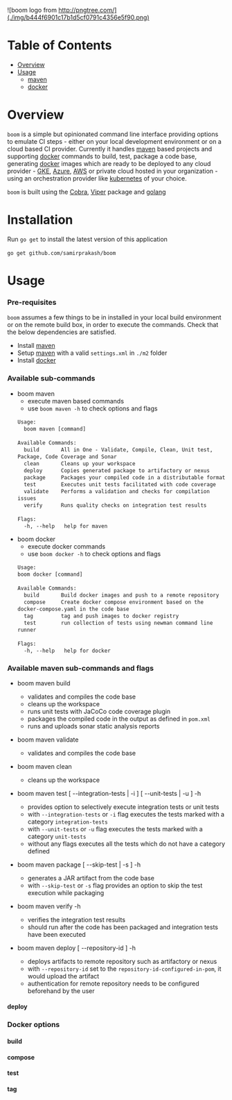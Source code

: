 ![boom logo from http://pngtree.com/](./img/b444f6901c17b1d5cf0791c4356e5f90.png)

# Table of Contents

- [Overview](#overview)
- [Usage](#Usage)
  * [maven](#maven)
  * [docker](#docker)

# Overview

`boom` is a simple but opinionated command line interface providing options to emulate CI steps - either on your local development environment or on a cloud based CI provider. Currently it handles [maven](https://maven.apache.org/) based projects and supporting [docker](https://www.docker.com/) commands to build, test, package a code base, generating [docker](https://www.docker.com/) images which are ready to be deployed to any cloud provider - [GKE](https://cloud.google.com/kubernetes-engine/), [Azure](https://portal.azure.com/), [AWS](https://aws.amazon.com/) or private cloud hosted in your organization - using an orchestration provider like [kubernetes](https://kubernetes.io/) of your choice.

`boom` is built using the [Cobra](https://github.com/spf13/cobra), [Viper](https://github.com/spf13/viper) package and [golang](https://golang.org/)

# Installation

Run `go get` to install the latest version of this application

`go get github.com/samirprakash/boom`

# Usage

### Pre-requisites

`boom` assumes a few things to be in installed in your local build environment or on the remote build box, in order to execute the commands. Check that the below dependencies are satisfied.

* Install [maven](https://maven.apache.org/)
* Setup [maven](https://maven.apache.org/) with a valid `settings.xml` in `./m2` folder
* Install [docker](https://www.docker.com/)

### Available sub-commands
* boom maven 
  - execute maven based commands
  - use `boom maven -h` to check options and flags
  ```  
  Usage:
    boom maven [command]

  Available Commands:
    build       All in One - Validate, Compile, Clean, Unit test, Package, Code Coverage and Sonar
    clean       Cleans up your workspace
    deploy      Copies generated package to artifactory or nexus
    package     Packages your compiled code in a distributable format
    test        Executes unit tests facilitated with code coverage
    validate    Performs a validation and checks for compilation issues
    verify      Runs quality checks on integration test results

  Flags:
    -h, --help   help for maven
  ```
* boom docker
  - execute docker commands
  - use `boom docker -h` to check options and flags
  ```
  Usage:
  boom docker [command]

  Available Commands:
    build       Build docker images and push to a remote repository
    compose     Create docker compose environment based on the docker-compose.yaml in the code base
    tag         tag and push images to docker registry
    test        run collection of tests using newman command line runner

  Flags:
    -h, --help   help for docker
  ```

### Available maven sub-commands and flags
* boom maven build
  - validates and compiles the code base
  - cleans up the workspace
  - runs unit tests with JaCoCo code coverage plugin
  - packages the compiled code in the output as defined in `pom.xml`
  - runs and uploads sonar static analysis reports

* boom maven validate
  - validates and compiles the code base
  
* boom maven clean
  - cleans up the workspace

* boom maven test [ --integration-tests | -i ] [ --unit-tests | -u ] -h
  - provides option to selectively execute integration tests or unit tests
  - with `--integration-tests` or `-i` flag executes the tests marked with a category `integration-tests`
  - with `--unit-tests` or `-u` flag executes the tests marked with a category `unit-tests`
  - without any flags executes all the tests which do not have a category defined

* boom maven package [ --skip-test | -s ] -h
  - generates a JAR artifact from the code base
  - with `--skip-test` or `-s` flag provides an option to skip the test execution while packaging

* boom maven verify -h
  - verifies the integration test results
  - should run after the code has been packaged and integration tests have been executed

* boom maven deploy [ --repository-id ] -h
  - deploys artifacts to remote repository such as artifactory or nexus
  - with `--repository-id` set to the `repository-id-configured-in-pom`, it would upload the artifact
  - authentication for remote repository needs to be configured beforehand by the user

#### deploy

### Docker options

#### build
#### compose
#### test
#### tag


